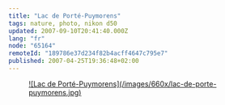 ```yaml
---
title: "Lac de Porté-Puymorens"
tags: nature, photo, nikon d50
updated: 2007-09-10T20:41:40.000Z
lang: "fr"
node: "65164"
remoteId: "189786e37d234f82b4acff4647c795e7"
published: 2007-04-25T19:36:48+02:00
---
```

 


<figure class="object-center"><a href="/images/lac-de-porte-puymorens.jpg">![Lac de Porté-Puymorens](/images/660x/lac-de-porte-puymorens.jpg)
</a></figure>




